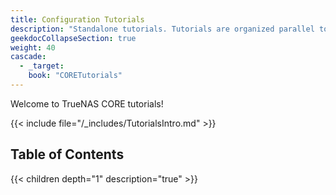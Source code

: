 ```yaml
---
title: Configuration Tutorials
description: "Standalone tutorials. Tutorials are organized parallel to the CORE interface layout."
geekdocCollapseSection: true
weight: 40
cascade:
  - _target:
    book: "CORETutorials"
---
```

Welcome to TrueNAS CORE tutorials!

{{< include file="/_includes/TutorialsIntro.md" >}}

## Table of Contents

{{< children depth="1" description="true" >}}

